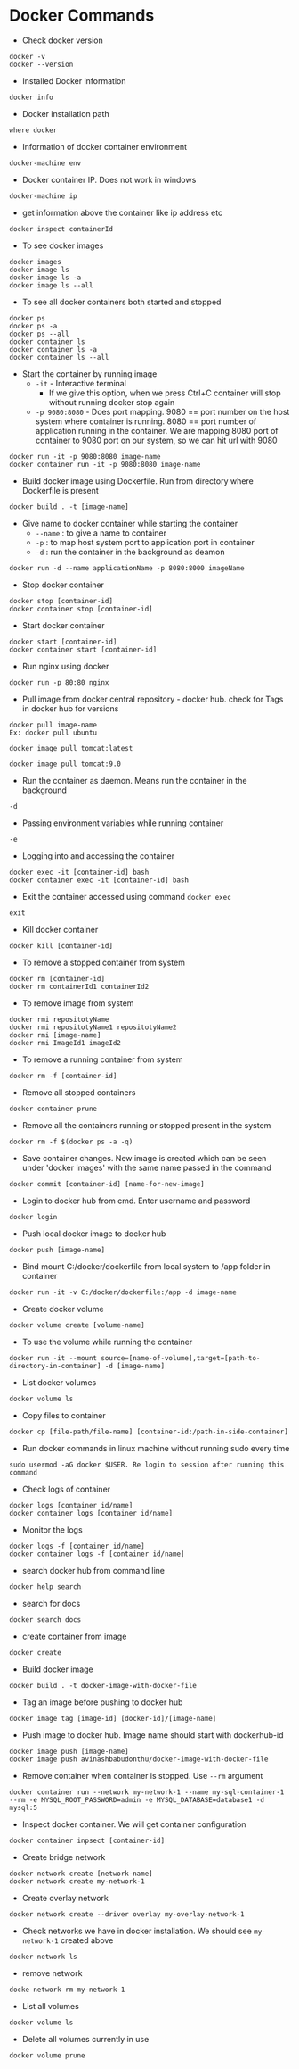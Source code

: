 # Docker Commands
* Check docker version
```
docker -v
docker --version
```
* Installed Docker information
```
docker info
```
* Docker installation path
```
where docker
```
* Information of docker container environment
```
docker-machine env
```
* Docker container IP. Does not work in windows
```
docker-machine ip
```
* get information above the container like ip address etc
```
docker inspect containerId
```
* To see docker images
```
docker images
docker image ls
docker image ls -a
docker image ls --all
```
* To see all docker containers both started and stopped
```
docker ps
docker ps -a
docker ps --all
docker container ls
docker container ls -a
docker container ls --all
```

* Start the container by running image
	* `-it` - Interactive terminal
		* If we give this option, when we press Ctrl+C container will stop without running docker stop again
	* `-p 9080:8080` - Does port mapping. 9080 == port number on the host system where container is running. 8080 == port number of application running in the container. We are mapping 8080 port of container to 9080 port on our system, so we can hit url with 9080
```
docker run -it -p 9080:8080 image-name
docker container run -it -p 9080:8080 image-name
```
* Build docker image using Dockerfile. Run from directory where Dockerfile is present
```
docker build . -t [image-name]
```
* Give name to docker container while starting the container
	* `--name` : to give a name to container
	* `-p` : to map host system port to application port in container
	* `-d` : run the container in the background as deamon
```
docker run -d --name applicationName -p 8080:8000 imageName
```
* Stop docker container
```
docker stop [container-id]
docker container stop [container-id]
```
* Start docker container
```
docker start [container-id]
docker container start [container-id]
```
* Run nginx using docker
```
docker run -p 80:80 nginx
```
* Pull image from docker central repository - docker hub. check for Tags in docker hub for versions
```
docker pull image-name
Ex: docker pull ubuntu

docker image pull tomcat:latest

docker image pull tomcat:9.0
```
* Run the container as daemon. Means run the container in the background
```
-d
```
* Passing environment variables while running container
```
-e
```
* Logging into and accessing the container
```
docker exec -it [container-id] bash
docker container exec -it [container-id] bash
```
* Exit the container accessed using command `docker exec`
```
exit
```
* Kill docker container
```
docker kill [container-id]
```
* To remove a stopped container from system
```
docker rm [container-id]
docker rm containerId1 containerId2
```
* To remove image from system
```
docker rmi repositotyName
docker rmi repositotyName1 repositotyName2
docker rmi [image-name]
docker rmi ImageId1 imageId2
```
* To remove a running container from system
```
docker rm -f [container-id]
```
* Remove all stopped containers
```
docker container prune
```
* Remove all the containers running or stopped present in the system
```
docker rm -f $(docker ps -a -q)
```
* Save container changes. New image is created which can be seen under 'docker images' with the same name passed in the command
```
docker commit [container-id] [name-for-new-image]
```
* Login to docker hub from cmd. Enter username and password
```
docker login
```
* Push local docker image to docker hub
```
docker push [image-name]
```
* Bind mount C:/docker/dockerfile from local system to /app folder in container
```
docker run -it -v C:/docker/dockerfile:/app -d image-name
```
* Create docker volume
```
docker volume create [volume-name]
```
* To use the volume while running the container
```
docker run -it --mount source=[name-of-volume],target=[path-to-directory-in-container] -d [image-name]
```
* List docker volumes
```
docker volume ls
```
* Copy files to container
```
docker cp [file-path/file-name] [container-id:/path-in-side-container]
```
* Run docker commands in linux machine without running sudo every time
```
sudo usermod -aG docker $USER. Re login to session after running this command
```
* Check logs of container
```
docker logs [container id/name]
docker container logs [container id/name]
```
* Monitor the logs
```
docker logs -f [container id/name]
docker container logs -f [container id/name]
```

* search docker hub from command line
```
docker help search
```
* search for docs
```
docker search docs
```
* create container from image
```
docker create
```
* Build docker image
```
docker build . -t docker-image-with-docker-file
```
* Tag an image before pushing to docker hub
```
docker image tag [image-id] [docker-id]/[image-name]
```
* Push image to docker hub. Image name should start with dockerhub-id
```
docker image push [image-name]
docker image push avinashbabudonthu/docker-image-with-docker-file
```
* Remove container when container is stopped. Use `--rm` argument
```
docker container run --network my-network-1 --name my-sql-container-1 --rm -e MYSQL_ROOT_PASSWORD=admin -e MYSQL_DATABASE=database1 -d mysql:5
```
* Inspect docker container. We will get container configuration
```
docker container inpsect [container-id]
```
* Create bridge network
```
docker network create [network-name]
docker network create my-network-1
```
* Create overlay network
```
docker network create --driver overlay my-overlay-network-1
```
* Check networks we have in docker installation. We should see `my-network-1` created above
```
docker network ls
```
* remove network
```
docke network rm my-network-1
```
* List all volumes
```
docker volume ls
```
* Delete all volumes currently in use
```
docker volume prune
```